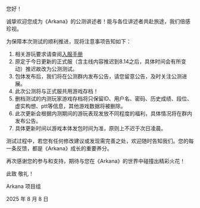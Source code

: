您好！

诚挚欢迎您成为《Arkana》的公测讲述者！能与各位讲述者共赴旅途，我们倍感珍视。

为保障本次测试的顺利推进，现将注意事项告知如下：

1. 相关游玩要求请查阅[入服手册](https://user.swiro.top/)
2. 原定于今日更新的正式服（含主线内容推迟到8.14之后，具体时间会有所变动）推迟故改为公测测试。
3. 包体发布后，我们将在公测群内发布公告，请您留意公告，及时关注公测进展。
4. 此次公测将与正式服共用游戏存档！
5. 删档测试的内测玩家游戏存档将只保留ID、用户名、密码、历史成绩、段位、虚实构想、ptt等信息，其他游戏数据将被删除。
6. 此次更新会根据内测期间的游玩表现发放不同程度的福利，具体情况将在群内发布公告。
7. 具体更新时间以游戏本体发包时间为准，原则上不迟于次日凌晨。

测试过程中，若您有任何修改建议或发现需完善之处，欢迎随时告知我们。您的每一条反馈，都是《Arkana》成长的重要养分。

再次感谢您的参与和支持，期待与您在《Arkana》的世界中碰撞出精彩火花！

此致
敬礼！

Arkana 项目组

2025 年 8 月 8 日